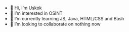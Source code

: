 - 👋 Hi, I’m Uskok
- 👀 I’m interested in OSINT 
- 🌱 I’m currently learning JS, Java, HTML/CSS and Bash
- 💞️ I’m looking to collaborate on nothing now


<!---
UskokTheNoob/UskokTheNoob is a ✨ special ✨ repository because its `README.md` (this file) appears on your GitHub profile.
You can click the Preview link to take a look at your changes.
--->

